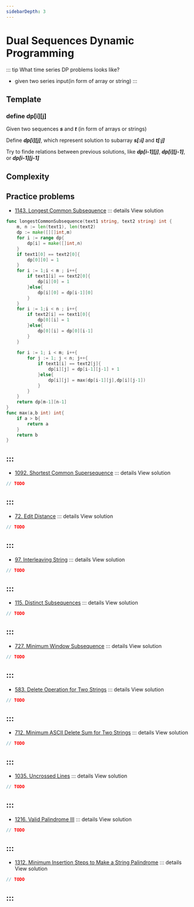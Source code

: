 ```yaml
---
sidebarDepth: 3
---
```

# Dual Sequences Dynamic Programming

::: tip What time series DP problems looks like?
*  given two series input(in form of array or string)
:::

## Template 


### define dp[i][j]
Given two sequences ***s*** and ***t*** (in form of arrays or strings)

Define ***dp[i][j]***, which represent solution to subarray ***s[:i]*** and ***t[:j]***

Try to finde relations between previous solutions, like
***dp[i-1][j]***, ***dp[i][j-1]***, or ***dp[i-1][j-1]***


## Complexity 

## Practice problems

* [1143. Longest Common Subsequence](https://leetcode.com/problems/longest-common-subsequence/) 
::: details View solution

```go
func longestCommonSubsequence(text1 string, text2 string) int {
    m, n := len(text1), len(text2)
    dp := make([][]int,m)
    for i := range dp{
        dp[i] = make([]int,n)
    }
    if text1[0] == text2[0]{
        dp[0][0] = 1
    }
    for i := 1;i < m ; i++{
        if text1[i] == text2[0]{
            dp[i][0] = 1
        }else{
            dp[i][0] = dp[i-1][0]
        }
    }
    for i := 1;i < n ; i++{
        if text2[i] == text1[0]{
            dp[0][i] = 1
        }else{
            dp[0][i] = dp[0][i-1]
        }
    }
    
    for i := 1; i < m; i++{
        for j := 1; j < n; j++{
            if text1[i] == text2[j]{
                dp[i][j] = dp[i-1][j-1] + 1
            }else{
                dp[i][j] = max(dp[i-1][j],dp[i][j-1])
            }
        }
    }
    return dp[m-1][n-1]
}
func max(a,b int) int{
    if a > b{
        return a
    }
    return b
}
```
:::
---

* [1092. Shortest Common Supersequence](https://leetcode.com/problems/shortest-common-supersequence/) 
::: details View solution

```go
// TODO
```
:::
---

* [72. Edit Distance](https://leetcode.com/problems/edit-distance/) 
::: details View solution

```go
// TODO
```
:::
---

* [97. Interleaving String](https://leetcode.com/problems/interleaving-string/) 
::: details View solution

```go
// TODO
```
:::
---

* [115. Distinct Subsequences](https://leetcode.com/problems/distinct-subsequences/) 
::: details View solution

```go
// TODO
```
:::
---

* [727. Minimum Window Subsequence](https://leetcode.com/problems/minimum-window-subsequence/) 
::: details View solution

```go
// TODO
```
:::
---

* [583. Delete Operation for Two Strings](https://leetcode.com/problems/delete-operation-for-two-strings/) 
::: details View solution

```go
// TODO
```
:::
---
* [712. Minimum ASCII Delete Sum for Two Strings](https://leetcode.com/problems/minimum-ascii-delete-sum-for-two-strings/) 
::: details View solution

```go
// TODO
```
:::
---
* [1035. Uncrossed Lines](https://leetcode.com/problems/uncrossed-lines/) 
::: details View solution

```go
// TODO
```
:::
---
* [1216. Valid Palindrome III](https://leetcode.com/problems/valid-palindrome-iii) 
::: details View solution

```go
// TODO
```
:::
---
* [1312. Minimum Insertion Steps to Make a String Palindrome](https://leetcode.com/problems/minimum-insertion-steps-to-make-a-string-palindrome/) 
::: details View solution

```go
// TODO
```
:::
---